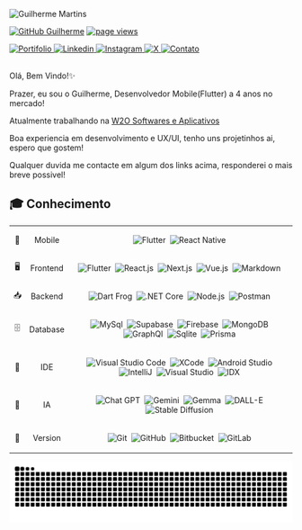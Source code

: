
<!-- <img width=100% src="https://capsule-render.vercel.app/api?type=waving&color=0:3FA3E7,100:4185B3&height=210&section=header&text=Guilherme%20Martins&fontSize=30&fontColor=fff&animation=fadeIn&fontAlignY=30&desc=Flutter%20Developer&descAlignY=50"> -->
<!--![github-header-image (3)](https://github.com/GuilhermeZety/GuilhermeZety/assets/90266977/8e5e1581-e172-40a0-96d2-d76462469793) -->
![Guilherme Martins](https://github.com/user-attachments/assets/7581f9f1-7bc3-41ec-8598-8c4c0e94a696)



[![GitHub Guilherme](https://img.shields.io/github/followers/GuilhermeZety?label=follow&style=social)](https://github.com/GuilhermeZety)
<a href="https://github.com/GuilhermeZety">
	<img src="https://komarev.com/ghpvc/?username=GuilhermeZety" alt="page views" />
</a>


<a href="https://guilhermezety.github.io/">
	<img src="https://img.shields.io/badge/Portifolio-000000?style=for-the-badge&logo=flutter&logoColor=white" alt="Portifolio" />
</a>
<a href="https://www.linkedin.com/in/guilherme-m-l-martins/">
	<img src="https://img.shields.io/badge/LinkedIn-0077B5?style=for-the-badge&logo=linkedin&logoColor=white" alt="Linkedin" />
</a>
<a href="https://www.instagram.com/guilherme_zety/">
	<img src="https://img.shields.io/badge/Instagram-E4405F?style=for-the-badge&logo=instagram&logoColor=white" alt="Instagram" />
</a>
<a href="https://twitter.com/Gui_Zety">
	<img src="https://img.shields.io/badge/Siga%20me-000000?style=for-the-badge&logo=X&logoColor=white" alt="X" />
</a>  
<a href="mailto:guilherme.zety@outlook.com">
	<img src="https://img.shields.io/badge/Contato-0078D4?style=for-the-badge&logo=microsoft-outlook&logoColor=white" alt="Contato" />
</a> 

</br>
</br>

Olá, Bem Vindo!✨

Prazer, eu sou o Guilherme, Desenvolvedor Mobile(Flutter) a 4 anos no mercado!

Atualmente trabalhando na <a href="https://www.linkedin.com/company/w2o-softwares-para-internet/">W2O Softwares e Aplicativos</a>

Boa experiencia em desenvolvimento e UX/UI, tenho uns projetinhos ai, espero que gostem!

Qualquer duvida me contacte em algum dos links acima, responderei o mais breve possivel!
 
 
## 🎓 Conhecimento 
<table> 
<tbody style="text-align:center">

<tr>


<td>📱</td>
<td>Mobile</td>
<td>

![Flutter](https://img.shields.io/badge/-Flutter-black?style=for-the-badge&logo=flutter)&nbsp;
![React Native](https://img.shields.io/badge/-React%20Native-black?style=for-the-badge&logo=react)&nbsp;

</td>

</tr>

<tr>
<td>🖥️</td>
<td>Frontend</td>
<td>

![Flutter](https://img.shields.io/badge/-Flutter-black?style=for-the-badge&logo=flutter)&nbsp;
![React.js](https://img.shields.io/badge/-React-black?style=for-the-badge&logo=react)&nbsp;
![Next.js](https://img.shields.io/badge/-Next-black?style=for-the-badge&logo=next.js)&nbsp;
![Vue.js](https://img.shields.io/badge/-Vue.js-black?style=for-the-badge&logo=vue.js)&nbsp;
![Markdown](https://img.shields.io/badge/-Markdown-black?style=for-the-badge&logo=markdown)&nbsp;

</td>

</tr>



<tr>
<td>📥</td>
<td>Backend</td>
<td>

![Dart Frog](https://img.shields.io/badge/-Dart%20Frog-black?style=for-the-badge&logo=dart)&nbsp;
![.NET Core](https://img.shields.io/badge/-.NET-black?style=for-the-badge&logo=.NET)&nbsp;
![Node.js](https://img.shields.io/badge/-Node.js-black?style=for-the-badge&logo=node.js)&nbsp;
![Postman](https://img.shields.io/badge/-Postman-black?style=for-the-badge&logo=postman)&nbsp;

</td>
</tr>


<tr>

<td>🗄️</td>
<td >Database</td>
<td>

![MySql](https://img.shields.io/badge/-MySql-black?style=for-the-badge&logo=mysql)&nbsp;
![Supabase](https://img.shields.io/badge/-Supabase-black?style=for-the-badge&logo=supabase)&nbsp;
![Firebase](https://img.shields.io/badge/-Firebase-black?style=for-the-badge&logo=firebase)&nbsp;
![MongoDB](https://img.shields.io/badge/-MongoDB-black?style=for-the-badge&logo=mongodb)&nbsp;
![GraphQl](https://img.shields.io/badge/-GraphQl-black?style=for-the-badge&logo=graphql)&nbsp;
![Sqlite](https://img.shields.io/badge/-Sqlite-black?style=for-the-badge&logo=sqlite)&nbsp;
![Prisma](https://img.shields.io/badge/-Prisma-black?style=for-the-badge&logo=prisma)&nbsp;

</td>
</tr>

<tr>

<td>🔧</td>
<td>IDE</td>
<td>

![Visual Studio Code](https://img.shields.io/badge/-Visual%20Studio%20Code-black?style=for-the-badge&logo=visual-studio-code&logoColor=007ACC)&nbsp;
![XCode](https://img.shields.io/badge/-XCode-black?style=for-the-badge&logo=Xcode)&nbsp;
![Android Studio](https://img.shields.io/badge/-Android%20Studio-black?style=for-the-badge&logo=Android+Studio&logoColor=green)&nbsp;
![IntelliJ](https://img.shields.io/badge/-IntelliJ-black?style=for-the-badge&logo=intellijidea)&nbsp;
![Visual Studio](https://img.shields.io/badge/-Visual%20Studio-black?style=for-the-badge&logo=visual-studio&logoColor=purple)&nbsp;
![IDX](https://img.shields.io/badge/-IDX-black?style=for-the-badge&logo=nounproject)&nbsp;

</td>
</tr>



<tr>

<td>🤖</td>
<td>IA</td>
<td>

![Chat GPT](https://img.shields.io/badge/-Chat%20GPT-black?style=for-the-badge&logo=robotframework&logoColor=70A597)&nbsp;
![Gemini](https://img.shields.io/badge/-Gemini-black?style=for-the-badge&logo=googlegemini&logoColor=C66D84)&nbsp;
![Gemma](https://img.shields.io/badge/-Gemma-black?style=for-the-badge&logo=googlegemini&logoColor=3C8EFC)&nbsp;
![DALL-E](https://img.shields.io/badge/DALLE-black?style=for-the-badge&logo=robotframework&logoColor=FFFFFF)&nbsp;
![Stable Diffusion](https://img.shields.io/badge/Stable%20Diffusion-black?style=for-the-badge&logo=robotframework&logoColor=084D53)&nbsp;

</td>
</tr>

<tr>

<td>💾</td>
<td>Version</td>
<td>

![Git](https://img.shields.io/badge/-Git-black?style=for-the-badge&logo=git)&nbsp;
![GitHub](https://img.shields.io/badge/-GitHub-black?style=for-the-badge&logo=github)&nbsp;
![Bitbucket](https://img.shields.io/badge/-Bitbucket-black?style=for-the-badge&logo=bitbucket)&nbsp;
![GitLab](https://img.shields.io/badge/-Git%20Lab-black?style=for-the-badge&logo=gitlab)&nbsp;

</td>
</tr>

</tbody>
</table>
<picture>
  <source media="(prefers-color-scheme: dark)" srcset="https://raw.githubusercontent.com/guilhermezety/guilhermezety/output/github-snake-dark.svg" />
  <source media="(prefers-color-scheme: light)" srcset="https://raw.githubusercontent.com/guilhermezety/guilhermezety/output/github-snake.svg" />
  <img alt="github-snake" src="https://raw.githubusercontent.com/guilhermezety/guilhermezety/output/github-snake.svg" />
</picture>
